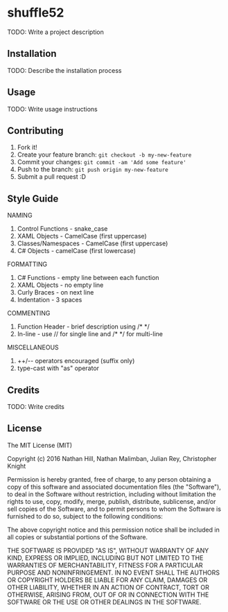 # shuffle52

TODO: Write a project description

## Installation

TODO: Describe the installation process

## Usage

TODO: Write usage instructions

## Contributing

1. Fork it!
2. Create your feature branch: `git checkout -b my-new-feature`
3. Commit your changes: `git commit -am 'Add some feature'`
4. Push to the branch: `git push origin my-new-feature`
5. Submit a pull request :D

## Style Guide

NAMING

1. Control Functions	  - snake_case
2. XAML Objects		    - CamelCase (first uppercase)
3. Classes/Namespaces	- CamelCase (first uppercase)
4. C# Objects		      - camelCase (first lowercase)

FORMATTING

1. C# Functions		    - empty line between each function
2. XAML Objects		    - no empty line
3. Curly Braces		    - on next line
4. Indentation		      - 3 spaces

COMMENTING

1. Function Header		  - brief description using /* */
2. In-line			        - use // for single line and /* */ for multi-line

MISCELLANEOUS

1. ++/-- operators encouraged (suffix only)
2. type-cast with "as" operator

## Credits

TODO: Write credits

## License

The MIT License (MIT)

Copyright (c) 2016 Nathan Hill, Nathan Malimban, Julian Rey, Christopher Knight

Permission is hereby granted, free of charge, to any person obtaining a copy
of this software and associated documentation files (the "Software"), to deal
in the Software without restriction, including without limitation the rights
to use, copy, modify, merge, publish, distribute, sublicense, and/or sell
copies of the Software, and to permit persons to whom the Software is
furnished to do so, subject to the following conditions:

The above copyright notice and this permission notice shall be included in all
copies or substantial portions of the Software.

THE SOFTWARE IS PROVIDED "AS IS", WITHOUT WARRANTY OF ANY KIND, EXPRESS OR
IMPLIED, INCLUDING BUT NOT LIMITED TO THE WARRANTIES OF MERCHANTABILITY,
FITNESS FOR A PARTICULAR PURPOSE AND NONINFRINGEMENT. IN NO EVENT SHALL THE
AUTHORS OR COPYRIGHT HOLDERS BE LIABLE FOR ANY CLAIM, DAMAGES OR OTHER
LIABILITY, WHETHER IN AN ACTION OF CONTRACT, TORT OR OTHERWISE, ARISING FROM,
OUT OF OR IN CONNECTION WITH THE SOFTWARE OR THE USE OR OTHER DEALINGS IN THE
SOFTWARE.
